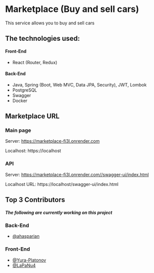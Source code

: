 # Marketplace (Buy and sell cars)

This service allows you to buy and sell cars
## The technologies used:

#### Front-End

- React (Router, Redux)

#### Back-End

- Java, Spring (Boot, Web MVC, Data JPA, Security), JWT, Lombok
- PostgreSQL
- Swagger
- Docker


## Marketplace URL

### Main page

Server: https://marketplace-fi3l.onrender.com

Localhost: https://localhost

### API

Server: https://marketplace-fi3l.onrender.com//swagger-ui/index.html

Localhost URL: https://localhost/swagger-ui/index.html

## Top 3 Contributors

##### The following are currently working on this project

### Back-End
- [@ahasparian](https://github.com/arturhasparian)

### Front-End
- [@Yura-Platonov](https://github.com/Yura-Platonov)
- [@LaPaNu4](https://github.com/LaPaNu4)

